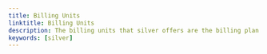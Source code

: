 ```yaml
---
title: Billing Units
linktitle: Billing Units
description: The billing units that silver offers are the billing plan and the subscription, which allows to connect a customer to a plan.
keywords: [silver]
---
```

